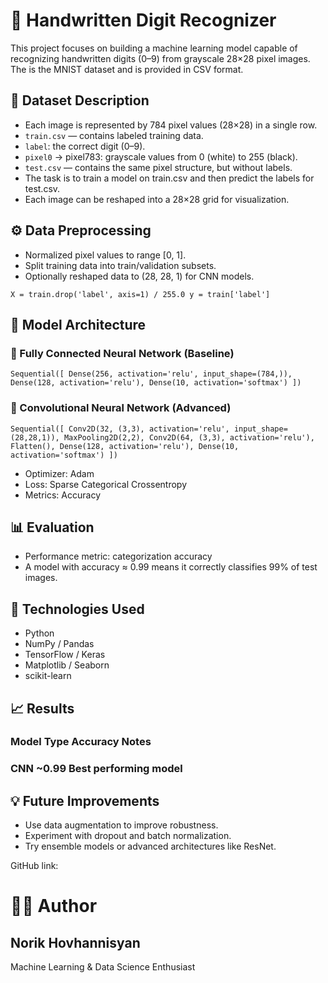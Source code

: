 # 🧠 Handwritten Digit Recognizer

This project focuses on building a machine learning model capable of recognizing handwritten digits (0–9) from grayscale 28×28 pixel images. The is the MNIST dataset and is provided in CSV format.

## 📂 Dataset Description

- Each image is represented by 784 pixel values (28×28) in a single row.
- `train.csv` — contains labeled training data.
- `label`: the correct digit (0–9).
- `pixel0` → pixel783: grayscale values from 0 (white) to 255 (black).
- `test.csv` — contains the same pixel structure, but without labels.
- The task is to train a model on train.csv and then predict the labels for test.csv.
- Each image can be reshaped into a 28×28 grid for visualization.

## ⚙️ Data Preprocessing

- Normalized pixel values to range [0, 1].
- Split training data into train/validation subsets.
- Optionally reshaped data to (28, 28, 1) for CNN models.

`X = train.drop('label', axis=1) / 255.0
y = train['label']`

## 🧠 Model Architecture
### 🔹 Fully Connected Neural Network (Baseline)
``Sequential([
    Dense(256, activation='relu', input_shape=(784,)),
    Dense(128, activation='relu'),
    Dense(10, activation='softmax')
])``

### 🔹 Convolutional Neural Network (Advanced)
`Sequential([
    Conv2D(32, (3,3), activation='relu', input_shape=(28,28,1)),
    MaxPooling2D(2,2),
    Conv2D(64, (3,3), activation='relu'),
    Flatten(),
    Dense(128, activation='relu'),
    Dense(10, activation='softmax')
])`


- Optimizer: Adam
- Loss: Sparse Categorical Crossentropy
- Metrics: Accuracy

## 📊 Evaluation

- Performance metric: categorization accuracy
- A model with accuracy ≈ 0.99 means it correctly classifies 99% of test images.

## 🧾 Technologies Used

- Python 
- NumPy / Pandas 
- TensorFlow / Keras
- Matplotlib / Seaborn
- scikit-learn

## 📈 Results
### Model Type	Accuracy	Notes
### CNN	~0.99	Best performing model

## 💡 Future Improvements

- Use data augmentation to improve robustness.
- Experiment with dropout and batch normalization.
- Try ensemble models or advanced architectures like ResNet.

GitHub link:


# 🧑‍💻 Author

## Norik Hovhannisyan
Machine Learning & Data Science Enthusiast
